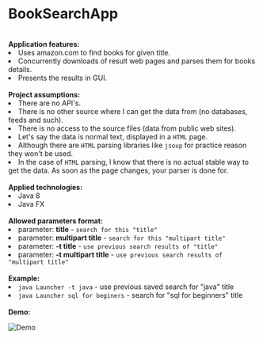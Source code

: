 # BookSearchApp
<br>
  <b>Application features:</b>
  <li>Uses amazon.com to find books for given title.</li>
  <li>Concurrently downloads of result web pages and parses them for books details.</li>
  <li>Presents the results in GUI.</li>
  
<br>
  <b>Project assumptions:</b>
  <li>There are no API's.</li>
  <li>There is no other source where I can get the data from (no databases,
  feeds and such).</li>
  <li>There is no access to the source files (data from public web sites).</li>
  <li>Let's say the data is normal text, displayed in a <code>HTML</code>
  page.</li>
  <li>Although there are <code>HTML</code> parsing libraries like
  <code>jsoup</code> for practice reason they won't be used.</li>
  <li>In the case of <code>HTML</code> parsing, I know that there is no actual
  stable way to get the data. As soon as the page changes, your parser is done
  for.</li>
  
  <br>
  <b> Applied technologies: </b>
  <li>Java 8</li>
  <li>Java FX</li>
  
  <br>
  <b>Allowed parameters format:</b>
  <li>parameter: <b>title</b> - <code>search for this "title"</code></li>
  <li>parameter: <b>multipart title</b> -
  <code>search for this "multipart title"</code></li>
  <li>parameter: <b>-t title</b> -
  <code>use previous search results of "title"</code></li>
  <li>parameter: <b>-t multipart title</b> -
  <code>use previous search results of "multipart title"</code></li>
  
  <br>
  <b> Example: </b>
  <li><code>java Launcher -t java</code> - use previous saved search for "java"
  title</li>
  <li><code>java Launcher sql for beginers</code> - search for "sql for
  beginners" title</li>
  
  <br>
  <b> Demo: </b>  <br>
  
 ![Demo](https://github.com/FStefanski/BookSearchApp/blob/master/resources/images/BookSearchApp.gif)

  
